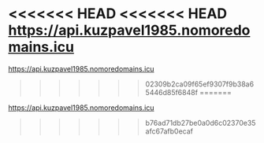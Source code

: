 <<<<<<< HEAD
<<<<<<< HEAD
https://api.kuzpavel1985.nomoredomains.icu
=======
https://api.kuzpavel1985.nomoredomains.icu
>>>>>>> 02309b2ca09f65ef9307f9b38a65446d85f6848f
=======

https://api.kuzpavel1985.nomoredomains.icu
>>>>>>> b76ad71db27be0a0d6c02370e35afc67afb0ecaf
